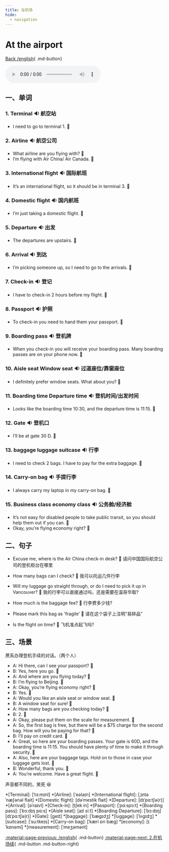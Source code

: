 ```yaml
---
title: 在机场
hide:
  - navigation
---
```


# At the airport

[Back /english](/english/#二英语课堂){ .md-button}

<audio controls="controls">
  <source src="https://file.cdn.shafish.cn/english/%E5%9C%A8%E6%9C%BA%E5%9C%BA.mp3" type="audio/mpeg">
Your browser does not support the audio element.
</audio>

## 一、单词

### 1. <span id="english">Terminal <span class="point">:sound:</span></span> 航空站

- <span id="english">I need to go to terminal 1. <span class="point">:speech_balloon:</span></span>

###  2. <span id="english">Airline <span class="point">:sound:</span></span> 航空公司

- <span id="english">What airline are you flying with? <span class="point">:speech_balloon:</span></span>
- <span id="english">I’m flying with Air China/ Air Canada. <span class="point">:speech_balloon:</span></span>

### 3. <span id="english">International flight <span class="point">:sound:</span></span> 国际航班

- <span id="english">It’s an international flight, so it should be in terminal 3. <span class="point">:speech_balloon:</span></span>

### 4. <span id="english">Domestic flight <span class="point">:sound:</span></span> 国内航班

- <span id="english">I’m just taking a domestic flight. <span class="point">:speech_balloon:</span></span>

### 5. <span id="english">Departure <span class="point">:sound:</span></span> 出发

- <span id="english">The departures are upstairs.  <span class="point">:speech_balloon:</span></span>

### 6. <span id="english">Arrival <span class="point">:sound:</span></span> 到达

- <span id="english">I’m picking someone up, so I need to go to the arrivals.  <span class="point">:speech_balloon:</span></span>

### 7. <span id="english">Check-in <span class="point">:sound:</span></span> 登记

- <span id="english">I have to check-in 2 hours before my flight. <span class="point">:speech_balloon:</span></span>

### 8. <span id="english">Passport <span class="point">:sound:</span></span> 护照

- <span id="english">To check-in you need to hand them your passport.  <span class="point">:speech_balloon:</span></span>

### 9. <span id="english">Boarding pass <span class="point">:sound:</span></span> 登机牌

- <span id="english">When you check-in you will receive your boarding pass. Many boarding passes are on your phone now. <span class="point">:speech_balloon:</span></span>

### 10. <span id="english">Aisle seat Window seat <span class="point">:sound:</span></span> 过道座位/靠窗座位

- <span id="english">I definitely prefer window seats. What about you? <span class="point">:speech_balloon:</span></span>

### 11. <span id="english">Boarding time  Departure time <span class="point">:sound:</span></span> 登机时间/出发时间

- <span id="english">Looks like the boarding time 10:30, and the departure time is 11:15.  <span class="point">:speech_balloon:</span></span>

### 12. <span id="english">Gate <span class="point">:sound:</span></span> 登机口

- <span id="english">I’ll be at gate 30 D. <span class="point">:speech_balloon:</span></span>

### 13. <span id="english">baggage luggage suitcase <span class="point">:sound:</span></span> 行李

- <span id="english">I need to check 2 bags. I have to pay for the extra baggage. <span class="point">:speech_balloon:</span></span>

### 14. <span id="english">Carry-on bag <span class="point">:sound:</span></span> 手提行李

- <span id="english">I always carry my laptop in my carry-on bag. <span class="point">:speech_balloon:</span></span>

### 15. <span id="english">Business class economy class <span class="point">:sound:</span></span> 公务舱/经济舱

- <span id="english">It’s not easy for disabled people to take public transit, so you should help them out if you can. <span class="point">:speech_balloon:</span></span>
- <span id="english">Okay, you’re flying economy right? <span class="point">:speech_balloon:</span></span>

## 二、句子

- <span id="english">Excuse me, where is the Air China check-in desk? <span class="point">:speech_balloon:</span></span> 请问中国国际航空公司的登机柜台在哪里

- <span id="english">How many bags can I check? <span class="point">:speech_balloon:</span></span> 我可以托运几件行李

- <span id="english">Will my luggage go straight through, or do I need to pick it up in Vancouver? <span class="point">:speech_balloon:</span></span> 我的行李可以直接通过吗，还是需要在温哥华取?

- <span id="english">How much is the baggage fee? <span class="point">:speech_balloon:</span></span> 行李费多少钱?

- <span id="english">Please mark this bag as 'fragile' <span class="point">:speech_balloon:</span></span> 请在这个袋子上注明“易碎品”

- <span id="english">Is the flight on time? <span class="point">:speech_balloon:</span></span> 飞机准点起飞吗?

## 三、场景

蔗系办理登机手续的对话。（两个人）

- A: <span id="english">Hi there, can I see your passport? <span class="point">:speech_balloon:</span></span>
- B: <span id="british">Yes, here you go. <span class="point">:speech_balloon:</span></span>
- A: <span id="english">And where are you flying today? <span class="point">:speech_balloon:</span></span>
- B: <span id="british">I’m flying to Beijing. <span class="point">:speech_balloon:</span></span>
- A: <span id="english">Okay, you’re flying economy right? <span class="point">:speech_balloon:</span></span>
- B: <span id="british">Yes. <span class="point">:speech_balloon:</span></span>
- A: <span id="english">Would you like an aisle seat or window seat. <span class="point">:speech_balloon:</span></span>
- B: <span id="british">A window seat for sure! <span class="point">:speech_balloon:</span></span>
- A: <span id="english">How many bags are you checking today? <span class="point">:speech_balloon:</span></span>
- B: <span id="british">2. <span class="point">:speech_balloon:</span></span>
- A: <span id="english">Okay, please put them on the scale for measurement. <span class="point">:speech_balloon:</span></span>
- A: <span id="english">So, the first bag is free, but there will be a $75 charge for the second bag. How will you be paying for that? <span class="point">:speech_balloon:</span></span>
- B: <span id="british">I’ll pay on credit card. <span class="point">:speech_balloon:</span></span>
- A: <span id="english">Great, so here are your boarding passes. Your gate is 60D, and the boarding time is 11:15. You should have plenty of time to make it through security.  <span class="point">:speech_balloon:</span></span>
- A: <span id="english">Also, here are your baggage tags. Hold on to those in case your luggage gets lost. <span class="point">:speech_balloon:</span></span>
- B: <span id="british">Wonderful, thank you. <span class="point">:speech_balloon:</span></span>
- A: <span id="english">You’re welcome. Have a great flight. <span class="point">:speech_balloon:</span></span>

声音都不同的，笑死 :laughing:

*[Terminal]: [ˈtɜ:mɪnl]
*[Airline]: [ˈeəlaɪn]
*[International flight]: [ˌɪntəˈnæʃənəl flait]
*[Domestic flight]: [dəˈmestik flait]
*[Departure]: [dɪˈpɑ:tʃə(r)]
*[Arrival]: [əˈraɪvl]
*[Check-in]: [tʃek in]
*[Passport]: [ˈpɑ:spɔ:t]
*[Boarding pass]: [ˈbɔ:dɪŋ pɑ:s]
*[Aisle seat]: [aɪl siːt]
*[Boarding Departure]: [ˈbɔːdɪŋ] [dɪˈpɑːtʃə(r)]
*[Gate]: [geɪt]
*[baggage]: [ˈbægɪdʒ]
*[luggage]: [ˈlʌgɪdʒ]
*[suitcase]: [ˈsu:tkeɪs]
*[Carry-on bag]: [ˈkæri ɒn bæɡ]
*[economy]: [ɪˈkɒnəmi]
*[measurement]: [ˈmeʒəmənt]

[:material-page-previous:  /english](/english/#二英语课堂){ .md-button}  [:material-page-next: 2.在机场续](At_the_airport2.md){ .md-button .md-button-right}